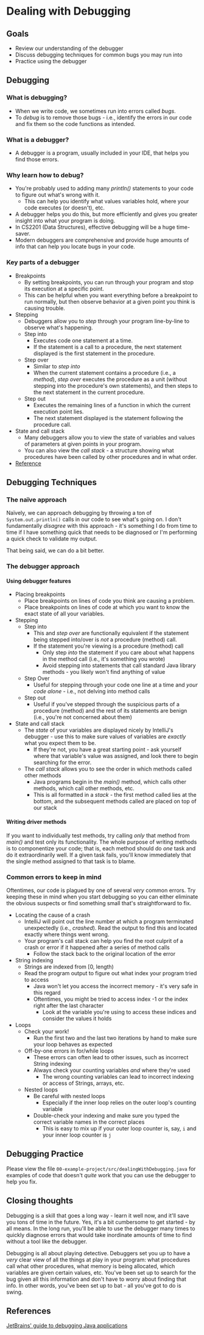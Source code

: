 # Dealing with Debugging

## Goals
+ Review our understanding of the debugger
+ Discuss debugging techniques for common bugs you may run into
+ Practice using the debugger

## Debugging
### What is debugging?
+ When we write code, we sometimes run into errors called *bugs*.
+ To  *debug* is to remove those bugs - i.e., identify the errors in our code and fix them so the code functions as intended.

### What is a debugger?
+ A debugger is a program, usually included in your IDE, that helps you find those errors.

### Why learn how to debug?
+ You're probably used to adding many *println()* statements to your code to figure out what's wrong with it.
  + This can help you identify what values variables hold, where your code executes (or doesn't), etc.
+ A debugger helps you do this, but more efficiently and gives you greater insight into what your program is doing.
+ In CS2201 (Data Structures), effective debugging will be a huge time-saver.
+ Modern debuggers are comprehensive and provide huge amounts of info that can help you locate bugs in your code.

### Key parts of a debugger
+ Breakpoints
  + By setting breakpoints, you can run through your program and stop its execution at a specific point.
  + This can be helpful when you want everything before a breakpoint to run normally, but then observe behavior at a given point you think is causing trouble.
+ Stepping
  + Debuggers allow you to *step* through your program line-by-line to observe what's happening.
  + Step into
    + Executes code one statement at a time.
    + If the statement is a call to a procedure, the next statement displayed is the first statement in the procedure.
  + Step over
    + Similar to *step into*
    + When the current statement contains a procedure (i.e., a _method_), *step over* executes the procedure as a unit (without stepping into the procedure's own statements), and then steps to the next statement in the current procedure. 
  + Step out
    + Executes the remaining lines of a function in which the current execution point lies.
    + The next statement displayed is the statement following the procedure call.
+ State and call stack
    + Many debuggers allow you to view the state of variables and values of parameters at given points in your program.
    + You can also view the *call stack* - a structure showing what procedures have been called by other procedures and in   what order.
+ [Reference](https://msdn.microsoft.com/en-us/library/office/gg251651.aspx)

## Debugging Techniques
### The naïve approach
Naïvely, we can approach debugging by throwing a ton of ```System.out.println()``` calls in our code to see what's going on.
I don't fundamentally _disagree_ with this approach - it's something I do from time to time if I have something quick that needs to be diagnosed or I'm performing a quick check to validate my output. 

That being said, we can do a bit better.

### The debugger approach
#### Using debugger features
+ Placing breakpoints
  + Place breakpoints on lines of code you think are causing a problem.
  + Place breakpoints on lines of code at which you want to know the exact state of all your variables.
+ Stepping
  + Step into 
    + This and _step over_ are functionally equivalent if the statement being stepped into/over is _not_ a procedure (method) call.
    + If the statement you're viewing is a procedure (method) call
      + Only step _into_ the statement if you care about what happens in the method call (i.e., it's something you wrote)
      + Avoid stepping into statements that call standard Java library methods - you likely won't find anything of value
  + Step Over
    + Useful for stepping through your code one line at a time and _your code alone_ - i.e., not delving into method calls
  + Step out
    + Useful if you've stepped through the suspicious parts of a procedure (method) and the rest of its statements are benign (i.e., you're not concerned about them)
+ State and call stack
  + The *state* of your variables are displayed nicely by IntelliJ's debugger - use this to make sure values of variables are _exactly_ what you expect them to be.
    + If they're not, you have a great starting point - ask yourself where that variable's value was assigned, and look there to begin searching for the error.
  + The *call stack* allows you to see the order in which methods called other methods
    + Java programs begin in the _main()_ method, which calls other methods, which call other methods, etc.
    + This is all formatted in a _stack_ - the first method called lies at the bottom, and the subsequent methods called are placed on top of our stack

#### Writing driver methods
If you want to individually test methods, try calling _only_ that method from _main()_ and test only its functionality. The whole purpose of writing methods is to componentize your code; that is, each method should do _one_ task and do it extraordinarily well. If a given task fails, you'll know immediately that the single method assigned to that task is to blame.    

### Common errors to keep in mind
Oftentimes, our code is plagued by one of several _very_ common errors. Try keeping these in mind when you start debugging so you can either eliminate the obvious suspects or find something small that's straightforward to fix.

+ Locating the cause of a crash
  + IntelliJ will point out the line number at which a program terminated unexpectedly (i.e., _crashed_). Read the output to find this and located exactly where things went wrong.
  + Your program's call stack can help you find the root culprit of a crash or error if it happened after a series of method calls
    + Follow the stack back to the original location of the error
+ String indexing
  + Strings are indexed from [0, length)
  + Read the program output to figure out what index your program tried to access
    + Java won't let you access the incorrect memory - it's very safe in this regard
    + Oftentimes, you might be tried to access index -1 or the index right after the last character
      + Look at the variable you're using to access these indices and consider the values it holds 
+ Loops
  + Check your work!
    + Run the first two and the last two iterations by hand to make sure your loop behaves as expected
  + Off-by-one errors in for/while loops
    + These errors can often lead to other issues, such as incorrect String indexing
    + Always check your counting variables _and_ where they're used
      + The wrong counting variables can lead to incorrect indexing or access of Strings, arrays, etc.
  + Nested loops
    + Be careful with nested loops
      + Especially if the inner loop relies on the outer loop's counting variable
    + Double-check your indexing and make sure you typed the correct variable names in the correct places
      + This is easy to mix up if your outer loop counter is, say, ```i``` and your inner loop counter is ```j```
      
## Debugging Practice
Please view the file ```00-example-project/src/dealingWithDebugging.java``` for examples of code that doesn't _quite_ work that you can use the debugger to help you fix.

## Closing thoughts
Debugging is a skill that goes a long way - learn it well now, and it'll save you tons of time in the future. Yes, it's a bit cumbersome to get started - by all means. In the long run, you'll be able to use the debugger many times to quickly diagnose errors that would take inordinate amounts of time to find without a tool like the debugger.

Debugging is all about playing detective. Debuggers set you up to have a _very_ clear view of all the things at play in your program: what procedures call what other procedures, what memory is being allocated, which variables are given certain values, etc. You've been set up to search for the bug given all this information and don't have to worry about finding that info. In other words, you've been set up to bat - all you've got to do is swing.

## References
[JetBrains' guide to debugging Java applications](https://www.jetbrains.com/help/idea/debugging-your-first-java-application.html)